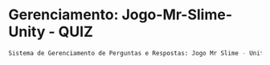 # Gerenciamento: Jogo-Mr-Slime-Unity - QUIZ

```sh
Sistema de Gerenciamento de Perguntas e Respostas: Jogo Mr Slime - Unity
```
